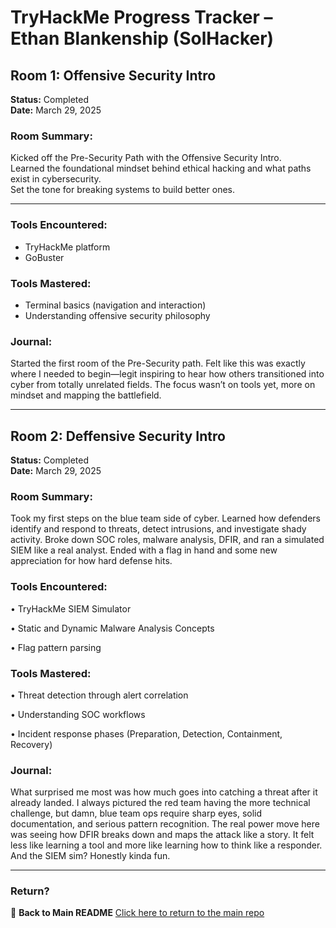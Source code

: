 # TryHackMe Progress Tracker – Ethan Blankenship (SolHacker)

## Room 1: Offensive Security Intro  
**Status:** Completed  
**Date:** March 29, 2025

### Room Summary:
Kicked off the Pre-Security Path with the Offensive Security Intro.  
Learned the foundational mindset behind ethical hacking and what paths exist in cybersecurity.  
Set the tone for breaking systems to build better ones.

---

### Tools Encountered:
- TryHackMe platform
- GoBuster 

### Tools Mastered:
- Terminal basics (navigation and interaction)
- Understanding offensive security philosophy

### Journal:
Started the first room of the Pre-Security path. 
Felt like this was exactly where I needed to begin—legit inspiring to hear how others transitioned into cyber from totally unrelated fields. 
The focus wasn’t on tools yet, more on mindset and mapping the battlefield.

---

## Room 2: Deffensive Security Intro
**Status:** Completed  
**Date:** March 29, 2025

### Room Summary:
Took my first steps on the blue team side of cyber. 
Learned how defenders identify and respond to threats, detect intrusions, and investigate shady activity. 
Broke down SOC roles, malware analysis, DFIR, and ran a simulated SIEM like a real analyst. 
Ended with a flag in hand and some new appreciation for how hard defense hits.

### Tools Encountered:

• TryHackMe SIEM Simulator

• Static and Dynamic Malware Analysis Concepts

• Flag pattern parsing

### Tools Mastered:

• Threat detection through alert correlation

• Understanding SOC workflows

• Incident response phases (Preparation, Detection, Containment, Recovery)

### Journal:

What surprised me most was how much goes into catching a threat after it already landed. 
I always pictured the red team having the more technical challenge, but damn, blue team ops require sharp eyes, solid documentation, and serious pattern recognition. 
The real power move here was seeing how DFIR breaks down and maps the attack like a story.
It felt less like learning a tool and more like learning how to think like a responder. 
And the SIEM sim? Honestly kinda fun.
 
---

### Return?
📌 **Back to Main README**
[Click here to return to the main repo](https://github.com/Ethandler/tryhackme-progress/blob/main/README.md)

